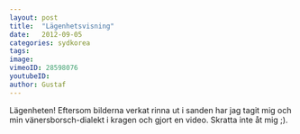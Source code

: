 ```yaml
---
layout: post
title:  "Lägenhetsvisning"
date:   2012-09-05
categories: sydkorea
tags:
image:
vimeoID: 28598076
youtubeID:
author: Gustaf
---
```


Lägenheten! Eftersom bilderna verkat rinna ut i sanden har jag tagit mig och min vänersborsch-dialekt i kragen och gjort en video. Skratta inte åt mig ;).

